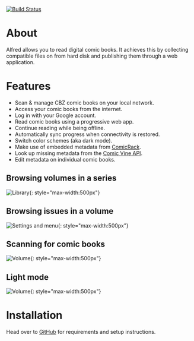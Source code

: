 [![Build Status](https://travis-ci.org/kaethorn/alfred.svg?branch=master)](https://travis-ci.org/kaethorn/alfred)

# About

Alfred allows you to read digital comic books. It achieves this by collecting compatible files on from hard disk and publishing them through a web application.

# Features

* Scan & manage CBZ comic books on your local network.
* Access your comic books from the internet.
* Log in with your Google account.
* Read comic books using a progressive web app.
* Continue reading while being offline.
* Automatically sync progress when connectivity is restored.
* Switch color schemes (aka dark mode).
* Make use of embedded metadata from [ComicRack](http://comicrack.cyolito.com/).
* Look up missing metadata from the [Comic Vine API](https://comicvine.gamespot.com/api/).
* Edit metadata on individual comic books.

## Browsing volumes in a series

![Library](docs/screenshots/alfred-volumes.png?raw=true){: style="max-width:500px"}

## Browsing issues in a volume

![Settings and menu](docs/screenshots/alfred-issues.png?raw=true){: style="max-width:500px"}

## Scanning for comic books

![Volume](docs/screenshots/alfred-scanning-with-errors.png?raw=true){: style="max-width:500px"}

## Light mode

![Volume](docs/screenshots/alfred3.png?raw=true){: style="max-width:500px"}

# Installation

Head over to [GitHub](https://github.com/kaethorn/alfred) for requirements and setup instructions.

